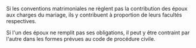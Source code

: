 Si les conventions matrimoniales ne règlent pas la contribution des époux aux charges du mariage, ils y contribuent à proportion de leurs facultés respectives.

Si l'un des époux ne remplit pas ses obligations, il peut y être contraint par l'autre dans les formes prévues au code de procédure civile.
